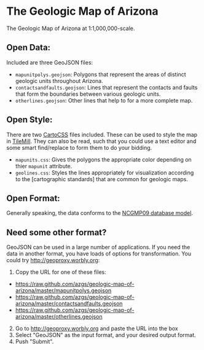 The Geologic Map of Arizona
===========================

The Geologic Map of Arizona at 1:1,000,000-scale.

## Open Data:

Included are three GeoJSON files:
- `mapunitpolys.geojson`: Polygons that represent the areas of distinct geologic units throughout Arizona.
- `contactsandfaults.geojson`: Lines that represent the contacts and faults that form the boundaries between various geologic units.
- `otherlines.geojson`: Other lines that help to for a more complete map.

## Open Style:

There are two [CartoCSS](http://www.mapbox.com/tilemill/docs/manual/carto/) files included. These can be used to style the map in [TileMill](http://www.mapbox.com/tilemill/). They can also be read, such that you could use a text editor and some smart find/replace to form them to do your bidding.
- `mapunits.css`: Gives the polygons the appropriate color depending on thier `mapunit` attribute.
- `geolines.css`: Styles the lines appropriately for visualization according to the [cartographic standards] that are common for geologic maps.

## Open Format:

Generally speaking, the data conforms to the [NCGMP09 database model](http://ncgmp09.github.io/).

## Need some other format?
GeoJSON can be used in a large number of applications. If you need the data in another format, you have loads of options for transformation. You could try http://geoproxy.worbly.org:
1. Copy the URL for one of these files:

  - https://raw.github.com/azgs/geologic-map-of-arizona/master/mapunitpolys.geojson
  - https://raw.github.com/azgs/geologic-map-of-arizona/master/contactsandfaults.geojson
  - https://raw.github.com/azgs/geologic-map-of-arizona/master/otherlines.geojson
    
2. Go to http://geoproxy.worbly.org and paste the URL into the box
3. Select "GeoJSON" as the input format, and your desired output format.
4. Push "Submit".
